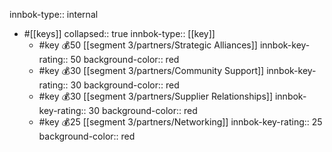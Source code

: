 innbok-type:: internal
- #[[keys]]
  collapsed:: true
  innbok-type:: [[key]]
  - #key 💰50 [[segment 3/partners/Strategic Alliances]]
    innbok-key-rating:: 50
    background-color:: red
  - #key 💰30 [[segment 3/partners/Community Support]]
    innbok-key-rating:: 30
    background-color:: red
  - #key 💰30 [[segment 3/partners/Supplier Relationships]]
    innbok-key-rating:: 30
    background-color:: red
  - #key 💰25 [[segment 3/partners/Networking]]
    innbok-key-rating:: 25
    background-color:: red



